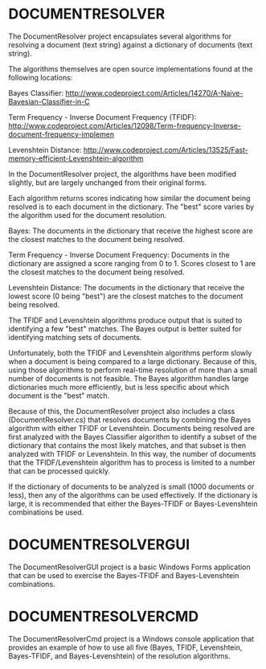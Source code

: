 DOCUMENTRESOLVER
================

The DocumentResolver project encapsulates several algorithms for resolving a document (text string) against a dictionary of documents (text string).  

The algorithms themselves are open source implementations found at the following locations:

Bayes Classifier: http://www.codeproject.com/Articles/14270/A-Naive-Bayesian-Classifier-in-C

Term Frequency - Inverse Document Frequency (TFIDF): http://www.codeproject.com/Articles/12098/Term-frequency-Inverse-document-frequency-implemen

Levenshtein Distance: http://www.codeproject.com/Articles/13525/Fast-memory-efficient-Levenshtein-algorithm

In the DocumentResolver project, the algorithms have been modified slightly, but are largely unchanged from their original forms.

Each algorithm returns scores indicating how similar the document being resolved is to each document in the dictionary.  The "best" score varies by the algorithm used for the document resolution.

Bayes: The documents in the dictionary that receive the highest score are the closest matches to the document being resolved.

Term Frequency - Inverse Document Frequency: Documents in the dictionary are assigned a score ranging from 0 to 1.  Scores closest to 1 are the closest matches to the document being resolved.

Levenshtein Distance: The documents in the dictionary that receive the lowest score (0 being "best") are the closest matches to the document being resolved.

The TFIDF and Levenshtein algorithms produce output that is suited to identifying a few "best" matches. The Bayes output is better suited for identifying matching sets of documents.

Unfortunately, both the TFIDF and Levenshtein algorithms perform slowly when a document is being compared to a large dictionary.  Because of this, using those algorithms to perform real-time resolution of more than a small number of documents is not feasible.  The Bayes algorithm handles large dictionaries much more efficiently, but is less specific about which document is the "best" match.  

Because of this, the DocumentResolver project also includes a class (DocumentResolver.cs) that resolves documents by combining the Bayes algorithm with either TFIDF or Levenshtein.  Documents being resolved are first analyzed with the Bayes Classifier algorithm to identify a subset of the dictionary that contains the most likely matches, and that subset is then analyzed with TFIDF or Levenshtein.  In this way, the number of documents that the TFIDF/Levenshtein algorithm has to process is limited to a number that can be processed quickly.

If the dictionary of documents to be analyzed is small (1000 documents or less), then any of the algorithms can be used effectively.  If the dictionary is large, it is recommended that either the Bayes-TFIDF or Bayes-Levenshtein combinations be used.


DOCUMENTRESOLVERGUI
===================

The DocumentResolverGUI project is a basic Windows Forms application that can be used to exercise the Bayes-TFIDF and Bayes-Levenshtein combinations.


DOCUMENTRESOLVERCMD
===================

The DocumentResolverCmd project is a Windows console application that provides an example of how to use all five (Bayes, TFIDF, Levenshtein, Bayes-TFIDF, and Bayes-Levenshtein) of the resolution algorithms.


